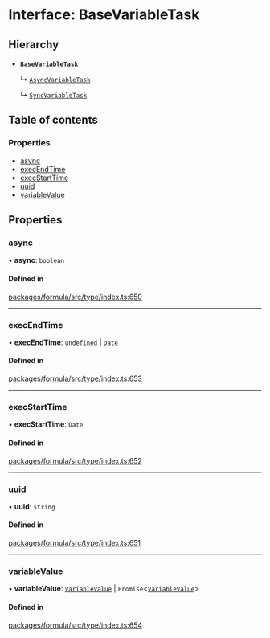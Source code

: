 # Interface: BaseVariableTask

## Hierarchy

- **`BaseVariableTask`**

  ↳ [`AsyncVariableTask`](AsyncVariableTask.md)

  ↳ [`SyncVariableTask`](SyncVariableTask.md)

## Table of contents

### Properties

- [async](BaseVariableTask.md#async)
- [execEndTime](BaseVariableTask.md#execendtime)
- [execStartTime](BaseVariableTask.md#execstarttime)
- [uuid](BaseVariableTask.md#uuid)
- [variableValue](BaseVariableTask.md#variablevalue)

## Properties

### <a id="async" name="async"></a> async

• **async**: `boolean`

#### Defined in

[packages/formula/src/type/index.ts:650](https://github.com/mashcard/mashcard/blob/main/packages/formula/src/type/index.ts#L650)

---

### <a id="execendtime" name="execendtime"></a> execEndTime

• **execEndTime**: `undefined` \| `Date`

#### Defined in

[packages/formula/src/type/index.ts:653](https://github.com/mashcard/mashcard/blob/main/packages/formula/src/type/index.ts#L653)

---

### <a id="execstarttime" name="execstarttime"></a> execStartTime

• **execStartTime**: `Date`

#### Defined in

[packages/formula/src/type/index.ts:652](https://github.com/mashcard/mashcard/blob/main/packages/formula/src/type/index.ts#L652)

---

### <a id="uuid" name="uuid"></a> uuid

• **uuid**: `string`

#### Defined in

[packages/formula/src/type/index.ts:651](https://github.com/mashcard/mashcard/blob/main/packages/formula/src/type/index.ts#L651)

---

### <a id="variablevalue" name="variablevalue"></a> variableValue

• **variableValue**: [`VariableValue`](../README.md#variablevalue) \| `Promise`<[`VariableValue`](../README.md#variablevalue)\>

#### Defined in

[packages/formula/src/type/index.ts:654](https://github.com/mashcard/mashcard/blob/main/packages/formula/src/type/index.ts#L654)

